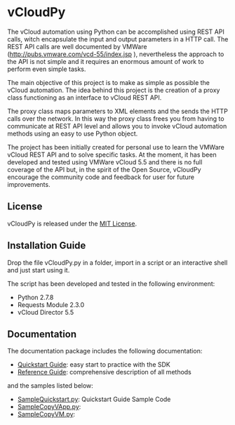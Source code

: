 vCloudPy
========

The vCloud automation using Python can be accomplished using REST API calls, witch encapsulate the input and output parameters in a HTTP call. The REST API calls are well documented by VMWare (http://pubs.vmware.com/vcd-55/index.jsp ), nevertheless the approach to the API is not simple and it requires an enormous amount of work to perform even simple tasks.

The main objective of this project is to make as simple as possible the vCloud automation. The idea behind this project is the creation of a proxy class functioning as an interface to vCloud REST API.

The proxy class maps parameters to XML elements and the sends the HTTP calls over the network. In this way the proxy class frees you from having to communicate at REST API level and allows you to invoke vCloud automation methods using an easy to use Python object.

The project has been initially created for personal use to learn the VMWare vCloud REST API and to solve specific tasks. At the moment, it has been developed and tested using VMWare vCloud 5.5 and there is no full coverage of the API but, in the spirit of the Open Source, vCloudPy encourage the community code and feedback for user for future improvements.

License
-------

vCloudPy is released under the [MIT License](http://www.opensource.org/licenses/MIT).

Installation Guide
------------------

Drop the file vCloudPy.py in a folder, import in a script or an interactive shell and just start using it.

The script has been developed and tested in the following environment:
*	Python 2.7.8
*	Requests Module 2.3.0
*	vCloud Director 5.5

Documentation
-------------

The documentation package includes the following documentation:

* [Quickstart Guide](https://github.com/mpavone/vCloudPy/blob/master/docs/QuickstartGuide.md): easy start to practice with the SDK
* [Reference Guide](https://github.com/mpavone/vCloudPy/blob/master/docs/vCloudReference.md): comprehensive description of all methods

and the samples listed below:

* [SampleQuickstart.py](https://github.com/mpavone/vCloudPy/blob/master/src/SampleQuickstart.py): Quickstart Guide Sample Code
* [SampleCopyVApp.py](): 
* [SampleCopyVM.py](): 



